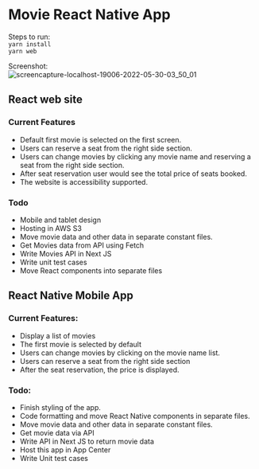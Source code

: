 # Movie React Native App

Steps to run: \
`yarn install` \
`yarn web`


Screenshot: \
![screencapture-localhost-19006-2022-05-30-03_50_01](https://user-images.githubusercontent.com/2870345/170884483-9485c67e-a9ce-43ec-b6ac-6d3efce0dbd4.png)


## React web site
### Current Features
- Default first movie is selected on the first screen.
- Users can reserve a seat from the right side section.
- Users can change movies by clicking any movie name and reserving a seat from the right side section.
- After seat reservation user would see the total price of seats booked.
- The website is accessibility supported.

### Todo
- Mobile  and tablet design
- Hosting in AWS S3
- Move movie data and other data in separate constant files. 
- Get Movies data from API using Fetch
- Write Movies API in Next JS
- Write unit test cases
- Move React components into separate files





## React Native Mobile App

### Current Features:
- Display a list of movies
- The first movie is selected by default
- Users can change movies by clicking on the movie name list.
- Users can reserve a seat from the right side section
- After the seat reservation, the price is displayed.

### Todo:
- Finish styling of the app.
- Code formatting and move React Native components in separate files. 
- Move movie data and other data in separate constant files. 
- Get movie data via API
- Write API in Next JS to return movie data
- Host this app in App Center
- Write Unit test cases

